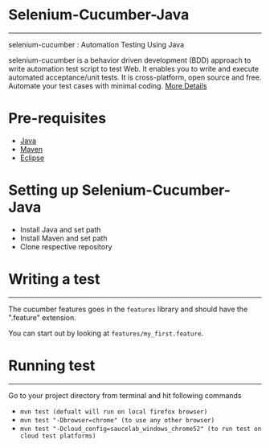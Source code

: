 # Selenium-Cucumber-Java
--------------
selenium-cucumber : Automation Testing Using Java

selenium-cucumber is a behavior driven development (BDD) approach to write automation test script to test Web.
It enables you to write and execute automated acceptance/unit tests.
It is cross-platform, open source and free.
Automate your test cases with minimal coding.
[More Details](http://seleniumcucumber.info/)

 # Pre-requisites
- [Java](https://java.com/en/download/manual.jsp)
- [Maven](https://maven.apache.org/download.cgi)
- [Eclipse](https:https://eclipse.org/downloads/)

# Setting up Selenium-Cucumber-Java
- Install Java and set path
- Install Maven and set path
- Clone respective repository


# Writing a test
--------------

The cucumber features goes in the `features` library and should have the ".feature" extension.

You can start out by looking at `features/my_first.feature`.

# Running test
--------------

Go to your project directory from terminal and hit following commands
* `mvn test (defualt will run on local firefox browser)`
* `mvn test "-Dbrowser=chrome" (to use any other browser)`
* `mvn test "-Dcloud_config=saucelab_windows_chrome52" (to run test on cloud test platforms)`
